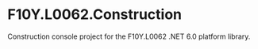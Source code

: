 # F10Y.L0062.Construction
Construction console project for the F10Y.L0062 .NET 6.0 platform library.